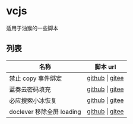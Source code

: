 # vcjs

适用于油猴的一些脚本

## 列表

| 名称                      | 脚本 url                                                                                                                                                                        |
| ------------------------- | ------------------------------------------------------------------------------------------------------------------------------------------------------------------------------- |
| 禁止 copy 事件绑定        | [github](https://raw.githubusercontent.com/zstings/vcjs/main/src/banCopyEvent.js) &#124; [gitee](https://gitee.com/zstings/vcjs/raw/main/src/banCopyEvent.js)                   |
| 蓝奏云密码填充            | [github](https://raw.githubusercontent.com/zstings/vcjs/main/src/lanzouyun.js) &#124; [gitee](https://gitee.com/zstings/vcjs/raw/main/src/lanzouyun.js)                         |
| 必应搜索小冰恢复          | [github](https://raw.githubusercontent.com/zstings/vcjs/main/src/xb.js) &#124; [gitee](https://gitee.com/zstings/vcjs/raw/main/src/xb.js)                                       |
| doclever 移除全屏 loading | [github](https://raw.githubusercontent.com/zstings/vcjs/main/src/docleverRemoveloading.js) &#124; [gitee](https://gitee.com/zstings/vcjs/raw/main/src/docleverRemoveloading.js) |
